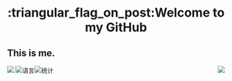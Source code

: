 <h1 align="center">:triangular_flag_on_post:Welcome to my GitHub</h1>

## This is me.

<section>
  <img align="left" src="https://github-readme-stats.vercel.app/api/top-langs/?username=nanxuanzi" alert="常用语言"/><img align="right" src="https://github-readme-stats.vercel.app/api?username=nanxuanzi&show_icons=true" alert="常用语言"/>
  
</section>



![语言](https://github-readme-stats.vercel.app/api/top-langs/?username=nanxuanzi)![统计](https://github-readme-stats.vercel.app/api?username=nanxuanzi&show_icons=true)
